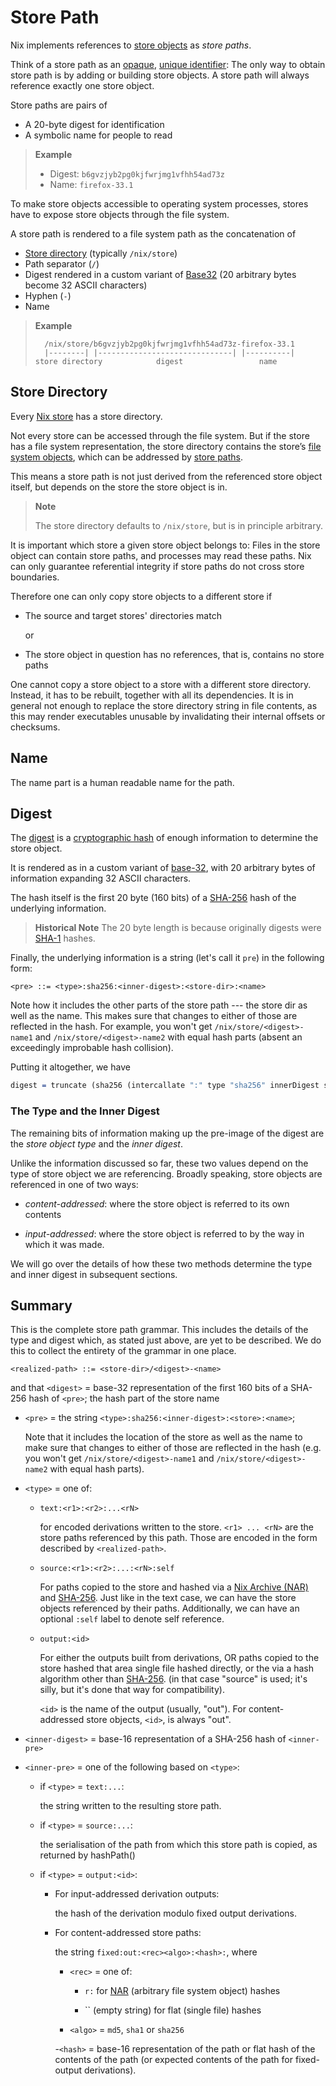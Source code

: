 # Store Path

Nix implements references to [store objects](object.md) as *store paths*.

Think of a store path as an [opaque], [unique identifier]:
The only way to obtain store path is by adding or building store objects.
A store path will always reference exactly one store object.

[opaque]: https://en.m.wikipedia.org/wiki/Opaque_data_type
[unique identifier]: https://en.m.wikipedia.org/wiki/Unique_identifier

Store paths are pairs of

- A 20-byte digest for identification
- A symbolic name for people to read

> **Example**
>
> - Digest: `b6gvzjyb2pg0kjfwrjmg1vfhh54ad73z`
> - Name:   `firefox-33.1`

To make store objects accessible to operating system processes, stores have to expose store objects through the file system.

A store path is rendered to a file system path as the concatenation of

- [Store directory](#store-directory) (typically `/nix/store`)
- Path separator (`/`)
- Digest rendered in a custom variant of [Base32](https://en.wikipedia.org/wiki/Base32) (20 arbitrary bytes become 32 ASCII characters)
- Hyphen (`-`)
- Name

> **Example**
>
> ```
>   /nix/store/b6gvzjyb2pg0kjfwrjmg1vfhh54ad73z-firefox-33.1
>   |--------| |------------------------------| |----------|
> store directory            digest                 name
> ```

## Store Directory

Every [Nix store](./index.md) has a store directory.

Not every store can be accessed through the file system.
But if the store has a file system representation, the store directory contains the store’s [file system objects], which can be addressed by [store paths](#store-path).

[file system objects]: ./file-system-object.md

This means a store path is not just derived from the referenced store object itself, but depends on the store the store object is in.

> **Note**
>
> The store directory defaults to `/nix/store`, but is in principle arbitrary.

It is important which store a given store object belongs to:
Files in the store object can contain store paths, and processes may read these paths.
Nix can only guarantee referential integrity if store paths do not cross store boundaries.

Therefore one can only copy store objects to a different store if

- The source and target stores' directories match

  or

- The store object in question has no references, that is, contains no store paths

One cannot copy a store object to a store with a different store directory.
Instead, it has to be rebuilt, together with all its dependencies.
It is in general not enough to replace the store directory string in file contents, as this may render executables unusable by invalidating their internal offsets or checksums.

## Name

The name part is a human readable name for the path.

## Digest

The [digest][digest] is a [cryptographic hash][hash] of enough information to determine the store object.

It is rendered as in a custom variant of [base-32](https://en.m.wikipedia.org/wiki/Base32), with 20 arbitrary bytes of information expanding 32 ASCII characters.

The hash itself is the first 20 byte (160 bits) of a [SHA-256][sha-256] hash of the underlying information.

> **Historical Note**
> The 20 byte length is because originally digests were [SHA-1][sha-1] hashes.

Finally, the underlying information is a string (let's call it `pre`) in the following form:

```bnf
<pre> ::= <type>:sha256:<inner-digest>:<store-dir>:<name>
```

Note how it includes the other parts of the store path --- the store dir as well as the name.
This makes sure that changes to either of those are reflected in the hash.
For example, you won't get `/nix/store/<digest>-name1` and `/nix/store/<digest>-name2` with equal hash parts (absent an exceedingly improbable hash collision).

Putting it altogether, we have

```idris
digest = truncate (sha256 (intercallate ":" type "sha256" innerDigest storeDir name))
```

[digest]: https://en.m.wiktionary.org/wiki/digest#Noun
[hash]: https://en.m.wikipedia.org/wiki/Cryptographic_hash_function
[sha-1]: https://en.m.wikipedia.org/wiki/SHA-1
[sha-256]: https://en.m.wikipedia.org/wiki/SHA-256


### The Type and the Inner Digest

The remaining bits of information making up the pre-image of the digest are the *store object type* and the *inner digest*.

Unlike the information discussed so far, these two values depend on the type of store object we are referencing.
Broadly speaking, store objects are referenced in one of two ways:

 - *content-addressed*: where the store object is referred to its own contents

 - *input-addressed*: where the store object is referred to by the way in which it was made.

We will go over the details of how these two methods determine the type and inner digest in subsequent sections.

## Summary

This is the complete store path grammar.
This includes the details of the type and digest which, as stated just above, are yet to be described.
We do this to collect the entirety of the grammar in one place.

```bnf
<realized-path> ::= <store-dir>/<digest>-<name>
```
and that `<digest>` = base-32 representation of the first 160 bits of a SHA-256
hash of `<pre>`; the hash part of the store name

- `<pre>` = the string `<type>:sha256:<inner-digest>:<store>:<name>`;

  Note that it includes the location of the store as well as the name to make sure that changes to either of those are reflected in the hash
  (e.g. you won't get `/nix/store/<digest>-name1` and `/nix/store/<digest>-name2` with equal hash parts).

- `<type>` = one of:

  - ```bnf
    text:<r1>:<r2>:...<rN>
    ```

    for encoded derivations written to the store.
    `<r1> ... <rN>` are the store paths referenced by this path.
    Those are encoded in the form described by `<realized-path>`.

  - ```bnf
    source:<r1>:<r2>:...:<rN>:self
    ```

    For paths copied to the store and hashed via a [Nix Archive (NAR)](./ca-file-system-object.md#nix-archive) and [SHA-256][sha-256].
    Just like in the text case, we can have the store objects referenced by their paths.
    Additionally, we can have an optional `:self` label to denote self reference.

  - ```bnf
    output:<id>
    ```

    For either the outputs built from derivations, OR paths copied to the store hashed that area single file hashed directly, or the via a hash algorithm other than [SHA-256][sha-256].
    (in that case "source" is used; it's silly, but it's done that way for compatibility).

    `<id>` is the name of the output (usually, "out").
    For content-addressed store objects, `<id>`, is always "out".

- `<inner-digest>` = base-16 representation of a SHA-256 hash of `<inner-pre>`

- `<inner-pre>` = one of the following based on `<type>`:

  - if `<type>` = `text:...`:

    the string written to the resulting store path.

  - if `<type>` = `source:...`:

    the serialisation of the path from which this store path is copied, as returned by hashPath()

  - if `<type>` = `output:<id>`:

    - For input-addressed derivation outputs:

      the hash of the derivation modulo fixed output derivations.


    - For content-addressed store paths:

      the string `fixed:out:<rec><algo>:<hash>:`, where

        - `<rec>` = one of:

          - `r:` for [NAR](./ca-file-system-object.md#nix-archive) (arbitrary file system object) hashes

          - `` (empty string) for flat (single file) hashes

        - `<algo>` = `md5`, `sha1` or `sha256`

        -`<hash>` = base-16 representation of the path or flat hash of the contents of the path (or expected contents of the path for fixed-output derivations).
